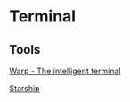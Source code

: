 # Terminal

## Tools

[Warp - The intelligent terminal](https://www.warp.dev/)

[Starship](https://starship.rs/guide/)
